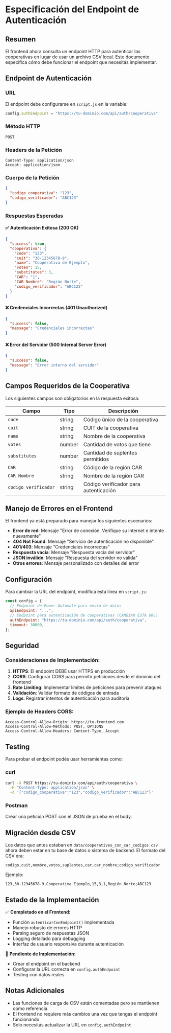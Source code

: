 # Especificación del Endpoint de Autenticación

## Resumen
El frontend ahora consulta un endpoint HTTP para autenticar las cooperativas en lugar de usar un archivo CSV local. Este documento especifica cómo debe funcionar el endpoint que necesitás implementar.

## Endpoint de Autenticación

### URL
El endpoint debe configurarse en `script.js` en la variable:
```javascript
config.authEndpoint = "https://tu-dominio.com/api/auth/cooperativa"
```

### Método HTTP
`POST`

### Headers de la Petición
```
Content-Type: application/json
Accept: application/json
```

### Cuerpo de la Petición
```json
{
  "codigo_cooperativa": "123",
  "codigo_verificador": "ABC123"
}
```

### Respuestas Esperadas

#### ✅ Autenticación Exitosa (200 OK)
```json
{
  "success": true,
  "cooperativa": {
    "code": "123",
    "cuit": "30-12345678-9",
    "name": "Cooperativa de Ejemplo",
    "votes": 15,
    "substitutes": 3,
    "CAR": "1",
    "CAR Nombre": "Región Norte",
    "codigo_verificador": "ABC123"
  }
}
```

#### ❌ Credenciales Incorrectas (401 Unauthorized)
```json
{
  "success": false,
  "message": "Credenciales incorrectas"
}
```

#### ❌ Error del Servidor (500 Internal Server Error)
```json
{
  "success": false,
  "message": "Error interno del servidor"
}
```

## Campos Requeridos de la Cooperativa

Los siguientes campos son obligatorios en la respuesta exitosa:

| Campo | Tipo | Descripción |
|-------|------|-------------|
| `code` | string | Código único de la cooperativa |
| `cuit` | string | CUIT de la cooperativa |
| `name` | string | Nombre de la cooperativa |
| `votes` | number | Cantidad de votos que tiene |
| `substitutes` | number | Cantidad de suplentes permitidos |
| `CAR` | string | Código de la región CAR |
| `CAR Nombre` | string | Nombre de la región CAR |
| `codigo_verificador` | string | Código verificador para autenticación |

## Manejo de Errores en el Frontend

El frontend ya está preparado para manejar los siguientes escenarios:

- **Error de red**: Mensaje "Error de conexión. Verifique su internet e intente nuevamente"
- **404 Not Found**: Mensaje "Servicio de autenticación no disponible"  
- **401/403**: Mensaje "Credenciales incorrectas"
- **Respuesta vacía**: Mensaje "Respuesta vacía del servidor"
- **JSON inválido**: Mensaje "Respuesta del servidor no válida"
- **Otros errores**: Mensaje personalizado con detalles del error

## Configuración

Para cambiar la URL del endpoint, modificá esta línea en `script.js`:

```javascript
const config = {
  // Endpoint de Power Automate para envío de datos
  apiEndpoint: "...",
  // Endpoint para autenticación de cooperativas (CAMBIAR ESTA URL)
  authEndpoint: "https://tu-dominio.com/api/auth/cooperativa",
  timeout: 30000,
};
```

## Seguridad

### Consideraciones de Implementación:
1. **HTTPS**: El endpoint DEBE usar HTTPS en producción
2. **CORS**: Configurar CORS para permitir peticiones desde el dominio del frontend
3. **Rate Limiting**: Implementar límites de peticiones para prevenir ataques
4. **Validación**: Validar formato de códigos de entrada
5. **Logs**: Registrar intentos de autenticación para auditoría

### Ejemplo de Headers CORS:
```
Access-Control-Allow-Origin: https://tu-frontend.com
Access-Control-Allow-Methods: POST, OPTIONS
Access-Control-Allow-Headers: Content-Type, Accept
```

## Testing

Para probar el endpoint podés usar herramientas como:

### curl
```bash
curl -X POST https://tu-dominio.com/api/auth/cooperativa \
  -H "Content-Type: application/json" \
  -d '{"codigo_cooperativa":"123","codigo_verificador":"ABC123"}'
```

### Postman
Crear una petición POST con el JSON de prueba en el body.

## Migración desde CSV

Los datos que antes estaban en `data/cooperatives_con_car_codigos.csv` ahora deben estar en tu base de datos o sistema de backend. El formato del CSV era:

```
codigo,cuit,nombre,votos,suplentes,car,car_nombre;codigo_verificador
```

Ejemplo:
```
123,30-12345678-9,Cooperativa Ejemplo,15,3,1,Región Norte;ABC123
```

## Estado de la Implementación

✅ **Completado en el Frontend:**
- Función `autenticarConEndpoint()` implementada
- Manejo robusto de errores HTTP
- Parsing seguro de respuestas JSON
- Logging detallado para debugging
- Interfaz de usuario responsiva durante autenticación

🔄 **Pendiente de Implementación:**
- Crear el endpoint en el backend
- Configurar la URL correcta en `config.authEndpoint`
- Testing con datos reales

## Notas Adicionales

- Las funciones de carga de CSV están comentadas pero se mantienen como referencia
- El frontend no requiere más cambios una vez que tengas el endpoint funcionando
- Solo necesitás actualizar la URL en `config.authEndpoint`
